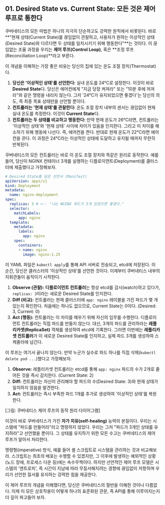## 01\. Desired State vs. Current State: 모든 것은 제어 루프로 통한다

쿠버네티스의 모든 마법은 하나의 지극히 단순하고도 강력한 원칙에서 비롯된다. 바로 \*\*"현재 상태(Current State)를 끊임없이 관찰하고, 사용자가 원하는 이상적인 상태(Desired State)와 다르다면 두 상태를 일치시키기 위해 행동한다"\*\*는 것이다. 이 끊임없는 조율 과정을 우리는 **제어 루프(Control Loop)**, 혹은 \*\*조정 루프(Reconciliation Loop)\*\*라고 부른다.

이 개념을 이해하는 가장 좋은 비유는 당신의 집에 있는 온도 조절 장치(Thermostat)다.

1.  **당신은 '이상적인 상태'를 선언한다:** 실내 온도를 24°C로 설정한다. 이것이 바로 **Desired State**다. 당신은 에어컨에게 "지금 당장 켜져라" 또는 "10분 후에 꺼져라"와 같은 명령을 내리지 않는다. 그저 '24°C가 유지되었으면 좋겠다'는 당신의 의도, 즉 최종 목표 상태만을 선언할 뿐이다.
2.  **컨트롤러는 '현재 상태'를 관찰한다:** 온도 조절 장치 내부의 센서는 끊임없이 현재 실내 온도를 측정한다. 이것이 **Current State**다.
3.  **컨트롤러는 두 상태를 비교하고 행동한다:** 만약 현재 온도가 26°C라면, 컨트롤러는 '이상적인 상태'와 '현재 상태' 사이에 차이가 있음을 인지한다. 그리고 이 차이를 해소하기 위해 행동에 나선다. 즉, 에어컨을 켠다. 반대로 현재 온도가 22°C라면 에어컨을 끈다. 이 과정은 24°C라는 이상적인 상태에 도달하고 유지될 때까지 무한히 반복된다.

쿠버네티스의 모든 컨트롤러는 바로 이 온도 조절 장치와 똑같은 원리로 동작한다. 예를 들어, 당신이 NGINX 컨테이너 3개를 실행하는 디플로이먼트(Deployment)를 클러스터에 제출했다고 가정해보자.

```yaml
# Desired State를 담은 선언서 (Manifest)
apiVersion: apps/v1
kind: Deployment
metadata:
  name: nginx-deployment
spec:
  replicas: 3 # <-- "나는 NGINX 파드가 3개 있었으면 좋겠다."
  selector:
    matchLabels:
      app: nginx
  template:
    metadata:
      labels:
        app: nginx
    spec:
      containers:
      - name: nginx
        image: nginx:1.25
```

이 YAML 파일은 `kubectl apply`를 통해 API 서버로 전송되고, etcd에 저장된다. 이 순간, 당신은 클러스터의 '이상적인 상태'를 선언한 것이다. 이제부터 쿠버네티스 내부의 지휘관들이 움직이기 시작한다.

1.  **Observe (관찰):** **디플로이먼트 컨트롤러**는 항상 etcd를 감시(watch)하고 있다가, `replicas: 3`이라는 새로운 Desired State를 인지한다.
2.  **Diff (비교):** 컨트롤러는 현재 클러스터에 `app: nginx` 레이블을 가진 파드가 몇 개 있는지 확인한다. 처음에는 하나도 없으므로, Current State는 0이다. (Desired: 3, Current: 0)
3.  **Act (행동):** 컨트롤러는 이 차이를 메우기 위해 자신의 임무를 수행한다. 디플로이먼트 컨트롤러는 직접 파드를 만들지 않는다. 대신, 3개의 파드를 관리하라는 **레플리카셋(ReplicaSet)** 객체를 생성하여 etcd에 기록한다. 그러면 이번에는 **레플리카셋 컨트롤러**가 이 새로운 Desired State를 인지하고, 실제 파드 3개를 생성하여 스케줄러에 넘긴다.

이 루프는 여기서 끝나지 않는다. 만약 누군가 실수로 파드 하나를 직접 삭제(`kubectl delete pod ...`)했다고 가정해보자.

1.  **Observe:** 레플리카셋 컨트롤러는 etcd를 통해 `app: nginx` 파드의 수가 2개로 줄어든 것을 즉시 감지한다. (Current State: 2)
2.  **Diff:** 컨트롤러는 자신이 관리해야 할 파드의 수(Desired State: 3)와 현재 상태가 일치하지 않음을 발견한다.
3.  **Act:** 컨트롤러는 즉시 부족한 파드 1개를 추가로 생성하여 '이상적인 상태'를 복원한다.

[그림: 쿠버네티스 제어 루프의 동작 원리 다이어그램]

이것이 바로 쿠버네티스가 가진 **자가 치유(self-healing)** 능력의 본질이다. 우리는 시스템에 "파드를 만들어라"라고 명령하지 않았다. 우리는 그저 "파드가 3개인 상태를 유지하라"고 선언했을 뿐이다. 그 상태를 유지하기 위한 모든 수고는 쿠버네티스의 제어 루프가 알아서 처리한다.

명령형(imperative) 방식, 예를 들어 셸 스크립트로 시스템을 관리하는 것과 비교해보라. 스크립트는 최초의 배포는 수행할 수 있겠지만, 그 이후에 발생하는 예외적인 상황(노드 장애, 프로세스 다운 등)에는 속수무책이다. 하지만 선언적인 제어 루프 모델은 시스템의 '엔트로피', 즉 시간이 지남에 따라 무질서해지려는 경향에 끊임없이 저항하며 우리가 선언한 질서를 유지하는 강력한 힘을 제공한다.

이 제어 루프의 개념을 이해했다면, 당신은 쿠버네티스의 절반을 이해한 것이나 다름없다. 이제 이 모든 상호작용이 어떻게 하나의 표준화된 관문, 즉 API를 통해 이루어지는지 더 깊이 파고들어 보자.